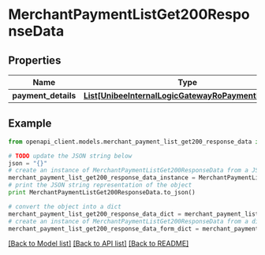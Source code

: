 # MerchantPaymentListGet200ResponseData


## Properties

Name | Type | Description | Notes
------------ | ------------- | ------------- | -------------
**payment_details** | [**List[UnibeeInternalLogicGatewayRoPaymentDetailRo]**](UnibeeInternalLogicGatewayRoPaymentDetailRo.md) | PaymentDetails | [optional] 

## Example

```python
from openapi_client.models.merchant_payment_list_get200_response_data import MerchantPaymentListGet200ResponseData

# TODO update the JSON string below
json = "{}"
# create an instance of MerchantPaymentListGet200ResponseData from a JSON string
merchant_payment_list_get200_response_data_instance = MerchantPaymentListGet200ResponseData.from_json(json)
# print the JSON string representation of the object
print MerchantPaymentListGet200ResponseData.to_json()

# convert the object into a dict
merchant_payment_list_get200_response_data_dict = merchant_payment_list_get200_response_data_instance.to_dict()
# create an instance of MerchantPaymentListGet200ResponseData from a dict
merchant_payment_list_get200_response_data_form_dict = merchant_payment_list_get200_response_data.from_dict(merchant_payment_list_get200_response_data_dict)
```
[[Back to Model list]](../README.md#documentation-for-models) [[Back to API list]](../README.md#documentation-for-api-endpoints) [[Back to README]](../README.md)


